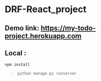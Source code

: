# DRF-React_project

## Demo link: https://my-todo-project.herokuapp.com
## Local :
`npm install `
>`python manage.py runserver `

